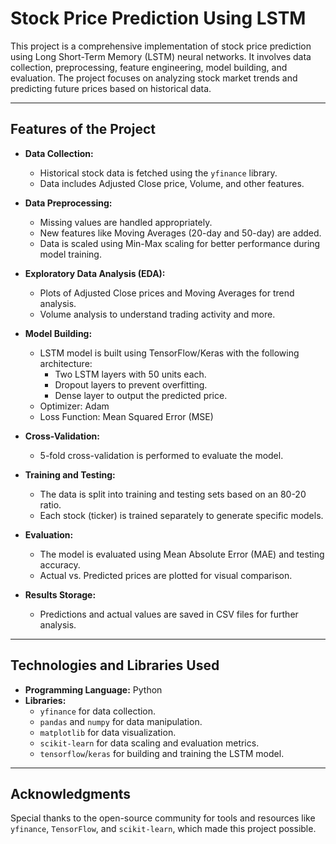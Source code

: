 # Stock Price Prediction Using LSTM

This project is a comprehensive implementation of stock price prediction using Long Short-Term Memory (LSTM) neural networks. It involves data collection, preprocessing, feature engineering, model building, and evaluation. The project focuses on analyzing stock market trends and predicting future prices based on historical data.

---

## Features of the Project

- **Data Collection:**
  - Historical stock data is fetched using the `yfinance` library.
  - Data includes Adjusted Close price, Volume, and other features.

- **Data Preprocessing:**
  - Missing values are handled appropriately.
  - New features like Moving Averages (20-day and 50-day) are added.
  - Data is scaled using Min-Max scaling for better performance during model training.

- **Exploratory Data Analysis (EDA):**
  - Plots of Adjusted Close prices and Moving Averages for trend analysis.
  - Volume analysis to understand trading activity and more.

- **Model Building:**
  - LSTM model is built using TensorFlow/Keras with the following architecture:
    - Two LSTM layers with 50 units each.
    - Dropout layers to prevent overfitting.
    - Dense layer to output the predicted price.
  - Optimizer: Adam
  - Loss Function: Mean Squared Error (MSE)

- **Cross-Validation:**
  - 5-fold cross-validation is performed to evaluate the model.

- **Training and Testing:**
  - The data is split into training and testing sets based on an 80-20 ratio.
  - Each stock (ticker) is trained separately to generate specific models.

- **Evaluation:**
  - The model is evaluated using Mean Absolute Error (MAE) and testing accuracy.
  - Actual vs. Predicted prices are plotted for visual comparison.

- **Results Storage:**
  - Predictions and actual values are saved in CSV files for further analysis.

---

## Technologies and Libraries Used

- **Programming Language:** Python
- **Libraries:**
  - `yfinance` for data collection.
  - `pandas` and `numpy` for data manipulation.
  - `matplotlib` for data visualization.
  - `scikit-learn` for data scaling and evaluation metrics.
  - `tensorflow`/`keras` for building and training the LSTM model.





---

## Acknowledgments

Special thanks to the open-source community for tools and resources like `yfinance`, `TensorFlow`, and `scikit-learn`, which made this project possible.

